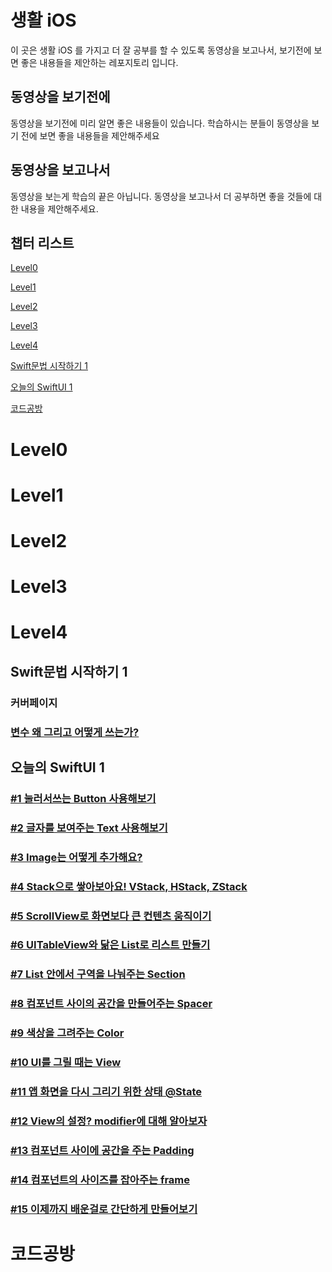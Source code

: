 # 생활 iOS

이 곳은 생활 iOS 를 가지고 더 잘 공부를 할 수 있도록 동영상을 보고나서, 보기전에 보면 좋은 내용들을 제안하는 레포지토리 입니다.

## 동영상을 보기전에
동영상을 보기전에 미리 알면 좋은 내용들이 있습니다. 학습하시는 분들이 동영상을 보기 전에 보면 좋을 내용들을 제안해주세요

## 동영상을 보고나서
동영상을 보는게 학습의 끝은 아닙니다. 동영상을 보고나서 더 공부하면 좋을 것들에 대한 내용을 제안해주세요.


## 챕터 리스트
[Level0](#level0)

[Level1](#level1)

[Level2](#level2)

[Level3](#level3)

[Level4](#level4)

[Swift문법 시작하기 1](#swift문법-시작하기-1)

[오늘의 SwiftUI 1](#오늘의-swiftui-1)

[코드공방](#코드공방)

# Level0

# Level1

# Level2

# Level3

# Level4

## Swift문법 시작하기 1
### 커버페이지
### [변수 왜 그리고 어떻게 쓰는가?](https://github.com/M1zz/Life-iOS/blob/da8d14e21005b5f1f00a14ada1c12a2d16f73a86/Level%201/Swift%EB%AC%B8%EB%B2%95%20%EC%8B%9C%EC%9E%91%ED%95%98%EA%B8%B0%201/%EB%B3%80%EC%88%98%20%EC%99%9C%20%EA%B7%B8%EB%A6%AC%EA%B3%A0%20%EC%96%B4%EB%96%BB%EA%B2%8C%20%EC%93%B0%EB%8A%94%EA%B0%80%3F.md)
## 오늘의 SwiftUI 1
### [#1 눌러서쓰는 Button 사용해보기](https://github.com/M1zz/Life-iOS/blob/Feature/Hamsik/Level%201/%EC%98%A4%EB%8A%98%EC%9D%98%20SwiftUI%201/%231%20%E1%84%82%E1%85%AE%E1%86%AF%E1%84%85%E1%85%A5%E1%84%89%E1%85%A5%20%E1%84%8A%E1%85%B3%E1%84%82%E1%85%B3%E1%86%AB%20Button%20%E1%84%89%E1%85%A1%E1%84%8B%E1%85%AD%E1%86%BC%E1%84%92%E1%85%A2%E1%84%87%E1%85%A9%E1%84%80%E1%85%B5.md)
### [#2 글자를 보여주는 Text 사용해보기](https://github.com/M1zz/Life-iOS/blob/Feature/Hamsik/Level%201/%EC%98%A4%EB%8A%98%EC%9D%98%20SwiftUI%201/%232%20%E1%84%80%E1%85%B3%E1%86%AF%E1%84%8C%E1%85%A1%E1%84%85%E1%85%B3%E1%86%AF%20%E1%84%87%E1%85%A9%E1%84%8B%E1%85%A7%E1%84%8C%E1%85%AE%E1%84%82%E1%85%B3%E1%86%AB%20Text%20%E1%84%89%E1%85%A1%E1%84%8B%E1%85%AD%E1%86%BC%E1%84%92%E1%85%A2%E1%84%87%E1%85%A9%E1%84%80%E1%85%B5.md)
### [#3 Image는 어떻게 추가해요?](https://github.com/M1zz/Life-iOS/blob/Feature/Hamsik/Level%201/%EC%98%A4%EB%8A%98%EC%9D%98%20SwiftUI%201/%233%20Image%E1%84%82%E1%85%B3%E1%86%AB%20%E1%84%8B%E1%85%A5%E1%84%84%E1%85%A5%E1%87%82%E1%84%80%E1%85%A6%20%E1%84%8E%E1%85%AE%E1%84%80%E1%85%A1%E1%84%92%E1%85%A2%E1%84%8B%E1%85%AD%3F.md)
### [#4 Stack으로 쌓아보아요! VStack, HStack, ZStack](https://github.com/M1zz/Life-iOS/blob/Feature/Hamsik/Level%201/%EC%98%A4%EB%8A%98%EC%9D%98%20SwiftUI%201/%234%20Stack%E1%84%8B%E1%85%B3%E1%84%85%E1%85%A9%20%E1%84%8A%E1%85%A1%E1%87%82%E1%84%8B%E1%85%A1%E1%84%87%E1%85%A9%E1%84%8B%E1%85%A1%E1%84%8B%E1%85%AD!%20VStack%2C%20HStack%2C%20ZStack.md)
### [#5 ScrollView로 화면보다 큰 컨텐츠 움직이기](https://github.com/M1zz/Life-iOS/blob/Feature/Hamsik/Level%201/%EC%98%A4%EB%8A%98%EC%9D%98%20SwiftUI%201/%235%20ScrollView%E1%84%85%E1%85%A9%20%E1%84%92%E1%85%AA%E1%84%86%E1%85%A7%E1%86%AB%E1%84%87%E1%85%A9%E1%84%83%E1%85%A1%20%E1%84%8F%E1%85%B3%E1%86%AB%20%E1%84%8F%E1%85%A5%E1%86%AB%E1%84%90%E1%85%A6%E1%86%AB%E1%84%8E%E1%85%B3%20%E1%84%8B%E1%85%AE%E1%86%B7%E1%84%8C%E1%85%B5%E1%86%A8%E1%84%8B%E1%85%B5%E1%84%80%E1%85%B5.md)
### [#6 UITableView와 닮은 List로 리스트 만들기](https://github.com/M1zz/Life-iOS/blob/Feature/Hamsik/Level%201/%EC%98%A4%EB%8A%98%EC%9D%98%20SwiftUI%201/%236%20UITableView%E1%84%8B%E1%85%AA%20%E1%84%83%E1%85%A1%E1%86%B1%E1%84%8B%E1%85%B3%E1%86%AB%20List%E1%84%85%E1%85%A9%20%E1%84%85%E1%85%B5%E1%84%89%E1%85%B3%E1%84%90%E1%85%B3%20%E1%84%86%E1%85%A1%E1%86%AB%E1%84%83%E1%85%B3%E1%86%AF%E1%84%80%E1%85%B5.md)
### [#7 List 안에서 구역을 나눠주는 Section](https://github.com/M1zz/Life-iOS/blob/Feature/Hamsik/Level%201/%EC%98%A4%EB%8A%98%EC%9D%98%20SwiftUI%201/%237%20List%20%E1%84%8B%E1%85%A1%E1%86%AB%E1%84%8B%E1%85%A6%E1%84%89%E1%85%A5%20%E1%84%80%E1%85%AE%E1%84%8B%E1%85%A7%E1%86%A8%E1%84%8B%E1%85%B3%E1%86%AF%20%E1%84%82%E1%85%A1%E1%84%82%E1%85%AF%E1%84%8C%E1%85%AE%E1%84%82%E1%85%B3%E1%86%AB%20Section.md)
### [#8 컴포넌트 사이의 공간을 만들어주는 Spacer](https://github.com/M1zz/Life-iOS/blob/Feature/Hamsik/Level%201/%EC%98%A4%EB%8A%98%EC%9D%98%20SwiftUI%201/%238%20%E1%84%8F%E1%85%A5%E1%86%B7%E1%84%91%E1%85%A9%E1%84%82%E1%85%A5%E1%86%AB%E1%84%90%E1%85%B3%20%E1%84%89%E1%85%A1%E1%84%8B%E1%85%B5%E1%84%8B%E1%85%B4%20%E1%84%80%E1%85%A9%E1%86%BC%E1%84%80%E1%85%A1%E1%86%AB%E1%84%8B%E1%85%B3%E1%86%AF%20%E1%84%86%E1%85%A1%E1%86%AB%E1%84%83%E1%85%B3%E1%86%AF%E1%84%8B%E1%85%A5%E1%84%8C%E1%85%AE%E1%84%82%E1%85%B3%E1%86%AB%20Spacer.md)
### [#9 색상을 그려주는 Color](https://github.com/M1zz/Life-iOS/blob/Feature/Hamsik/Level%201/%EC%98%A4%EB%8A%98%EC%9D%98%20SwiftUI%201/%239%20%E1%84%89%E1%85%A2%E1%86%A8%E1%84%89%E1%85%A1%E1%86%BC%E1%84%8B%E1%85%B3%E1%86%AF%20%E1%84%80%E1%85%B3%E1%84%85%E1%85%A7%E1%84%8C%E1%85%AE%E1%84%82%E1%85%B3%E1%86%AB%20Color.md)
### [#10 UI를 그릴 때는 View](https://github.com/M1zz/Life-iOS/blob/Feature/Hamsik/Level%201/%EC%98%A4%EB%8A%98%EC%9D%98%20SwiftUI%201/%2310%20UI%E1%84%85%E1%85%B3%E1%86%AF%20%E1%84%80%E1%85%B3%E1%84%85%E1%85%B5%E1%86%AF%20%E1%84%84%E1%85%A2%E1%84%82%E1%85%B3%E1%86%AB%20View.md)
### [#11 앱 화면을 다시 그리기 위한 상태 @State](https://github.com/M1zz/Life-iOS/blob/Feature/Hamsik/Level%201/%EC%98%A4%EB%8A%98%EC%9D%98%20SwiftUI%201/%2311%20%E1%84%8B%E1%85%A2%E1%86%B8%20%E1%84%92%E1%85%AA%E1%84%86%E1%85%A7%E1%86%AB%E1%84%8B%E1%85%B3%E1%86%AF%20%E1%84%83%E1%85%A1%E1%84%89%E1%85%B5%20%E1%84%80%E1%85%B3%E1%84%85%E1%85%B5%E1%84%80%E1%85%B5%20%E1%84%8B%E1%85%B1%E1%84%92%E1%85%A1%E1%86%AB%20%E1%84%89%E1%85%A1%E1%86%BC%E1%84%90%E1%85%A2%20%40State.md)
### [#12 View의 설정? modifier에 대해 알아보자](https://github.com/M1zz/Life-iOS/blob/Feature/Hamsik/Level%201/%EC%98%A4%EB%8A%98%EC%9D%98%20SwiftUI%201/%2312%20View%E1%84%8B%E1%85%B4%20%E1%84%89%E1%85%A5%E1%86%AF%E1%84%8C%E1%85%A5%E1%86%BC%3F%20modifier%E1%84%8B%E1%85%A6%20%E1%84%83%E1%85%A2%E1%84%92%E1%85%A2%20%E1%84%8B%E1%85%A1%E1%86%AF%E1%84%8B%E1%85%A1%E1%84%87%E1%85%A9%E1%84%8C%E1%85%A1.md)
### [#13 컴포넌트 사이에 공간을 주는 Padding](https://github.com/M1zz/Life-iOS/blob/Feature/Hamsik/Level%201/%EC%98%A4%EB%8A%98%EC%9D%98%20SwiftUI%201/%2313%20%E1%84%8F%E1%85%A5%E1%86%B7%E1%84%91%E1%85%A9%E1%84%82%E1%85%A5%E1%86%AB%E1%84%90%E1%85%B3%20%E1%84%89%E1%85%A1%E1%84%8B%E1%85%B5%E1%84%8B%E1%85%A6%20%E1%84%80%E1%85%A9%E1%86%BC%E1%84%80%E1%85%A1%E1%86%AB%E1%84%8B%E1%85%B3%E1%86%AF%20%E1%84%8C%E1%85%AE%E1%84%82%E1%85%B3%E1%86%AB%20Padding.md)
### [#14 컴포넌트의 사이즈를 잡아주는 frame](https://github.com/M1zz/Life-iOS/blob/Feature/Hamsik/Level%201/%EC%98%A4%EB%8A%98%EC%9D%98%20SwiftUI%201/%2314%20%E1%84%8F%E1%85%A5%E1%86%B7%E1%84%91%E1%85%A9%E1%84%82%E1%85%A5%E1%86%AB%E1%84%90%E1%85%B3%E1%84%8B%E1%85%B4%20%E1%84%89%E1%85%A1%E1%84%8B%E1%85%B5%E1%84%8C%E1%85%B3%E1%84%85%E1%85%B3%E1%86%AF%20%E1%84%8C%E1%85%A1%E1%86%B8%E1%84%8B%E1%85%A1%E1%84%8C%E1%85%AE%E1%84%82%E1%85%B3%E1%86%AB%20frame.md)
### [#15 이제까지 배운걸로 간단하게 만들어보기](https://github.com/M1zz/Life-iOS/blob/Feature/Hamsik/Level%201/%EC%98%A4%EB%8A%98%EC%9D%98%20SwiftUI%201/%2315%20%E1%84%8B%E1%85%B5%E1%84%8C%E1%85%A6%E1%84%81%E1%85%A1%E1%84%8C%E1%85%B5%20%E1%84%87%E1%85%A2%E1%84%8B%E1%85%AE%E1%86%AB%E1%84%80%E1%85%A5%E1%86%AF%E1%84%85%E1%85%A9%20%E1%84%80%E1%85%A1%E1%86%AB%E1%84%83%E1%85%A1%E1%86%AB%E1%84%92%E1%85%A1%E1%84%80%E1%85%A6%20%E1%84%86%E1%85%A1%E1%86%AB%E1%84%83%E1%85%B3%E1%86%AF%E1%84%8B%E1%85%A5%E1%84%87%E1%85%A9%E1%84%80%E1%85%B5.md)

# 코드공방
